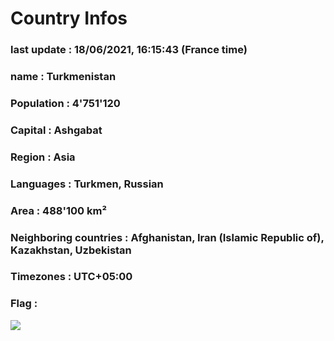 # Country  Infos
### last update : 18/06/2021, 16:15:43 (France time)

### name : Turkmenistan
### Population : 4'751'120
### Capital : Ashgabat
### Region : Asia
### Languages : Turkmen, Russian
### Area : 488'100 km²
### Neighboring countries : Afghanistan, Iran (Islamic Republic of), Kazakhstan, Uzbekistan
### Timezones : UTC+05:00

### Flag :
![](https://restcountries.eu/data/tkm.svg)